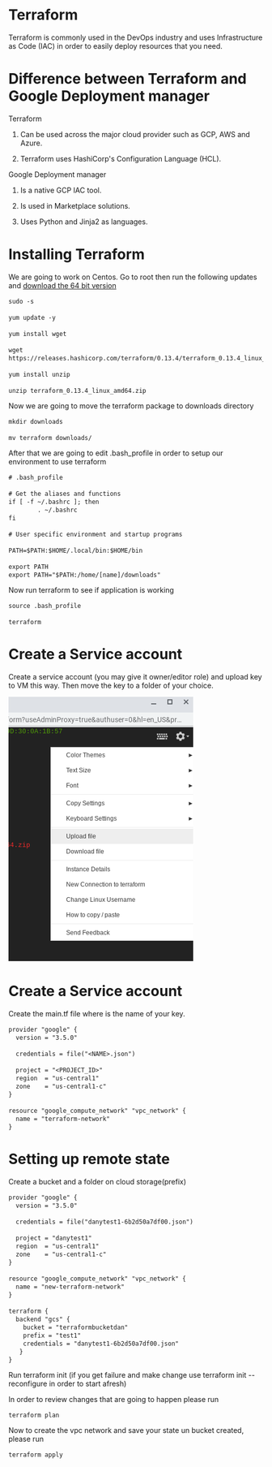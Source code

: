 # Terraform

Terraform is commonly used in the DevOps industry and uses Infrastructure as Code (IAC) in order to easily deploy resources that you need.

# Difference between Terraform and Google Deployment manager

Terraform

1. Can be used across the major cloud provider such as GCP, AWS and Azure.

2. Terraform uses HashiCorp's Configuration Language (HCL).

Google Deployment manager

1. Is a native GCP IAC tool.

2. Is used in Marketplace solutions.

3. Uses Python and Jinja2 as languages.


# Installing Terraform

We are going to work on Centos. Go to root then run the following updates and [download the 64 bit version](https://www.terraform.io/downloads.html)

    sudo -s

    yum update -y
    
    yum install wget
    
    wget https://releases.hashicorp.com/terraform/0.13.4/terraform_0.13.4_linux_amd64.zip
    
    yum install unzip
    
    unzip terraform_0.13.4_linux_amd64.zip
    
Now we are going to move the terraform package to downloads directory

    mkdir downloads
    
    mv terraform downloads/
    
After that we are going to edit .bash_profile in order to setup our environment to use terraform

    # .bash_profile

    # Get the aliases and functions
    if [ -f ~/.bashrc ]; then
            . ~/.bashrc
    fi

    # User specific environment and startup programs

    PATH=$PATH:$HOME/.local/bin:$HOME/bin

    export PATH
    export PATH="$PATH:/home/[name]/downloads"
   
Now run terraform to see if application is working

    source .bash_profile
    
    terraform
    
# Create a Service account

Create a service account (you may give it owner/editor role) and upload key to VM this way. Then move the key to a folder of your choice.

![](https://github.com/DanyLan/Terraform/blob/main/Screenshot%202020-10-09%20at%2014.51.44.png)

# Create a Service account

Create the main.tf file where <name> is the name of your key.

    provider "google" {
      version = "3.5.0"

      credentials = file("<NAME>.json")

      project = "<PROJECT_ID>"
      region  = "us-central1"
      zone    = "us-central1-c"
    }

    resource "google_compute_network" "vpc_network" {
      name = "terraform-network"
    } 
    
# Setting up remote state

Create a bucket and a folder on cloud storage(prefix)

    provider "google" {
      version = "3.5.0"

      credentials = file("danytest1-6b2d50a7df00.json")

      project = "danytest1"
      region  = "us-central1"
      zone    = "us-central1-c"
    }

    resource "google_compute_network" "vpc_network" {
      name = "new-terraform-network"
    }

    terraform {
      backend "gcs" {
        bucket = "terraformbucketdan"
        prefix = "test1"
        credentials = "danytest1-6b2d50a7df00.json"
       }
    }

Run terraform init (if you get failure and make change use terraform init --reconfigure in order to start afresh)

In order to review changes that are going to happen please run 

    terraform plan
    
Now to create the vpc network and save your state un bucket created, please run 

    terraform apply
    
    
    
    
    
